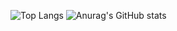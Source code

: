 ![Top Langs](https://github-readme-stats.vercel.app/api/top-langs/?username=Masahito-I&theme=vue-dark&&layout=compact&count_private=true&hide=html) ![Anurag's GitHub stats](https://github-readme-stats.vercel.app/api?username=Masahito-I&count_private=true)
<!--
**Masahito-I/Masahito-I** is a ✨ _special_ ✨ repository because its `README.md` (this file) appears on your GitHub profile.

Here are some ideas to get you started:

- 🔭 I’m currently working on ...
- 🌱 I’m currently learning ...
- 👯 I’m looking to collaborate on ...
- 🤔 I’m looking for help with ...
- 💬 Ask me about ...
- 📫 How to reach me: ...
- 😄 Pronouns: ...
- ⚡ Fun fact: ...
-->
